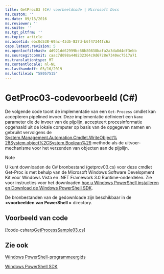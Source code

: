 ```yaml
---
title: GetProc03 (C#) voorbeeldcode | Microsoft Docs
ms.custom: ''
ms.date: 09/13/2016
ms.reviewer: ''
ms.suite: ''
ms.tgt_pltfrm: ''
ms.topic: article
ms.assetid: ebc0d538-69ac-43d5-837d-b6f47344fc6a
caps.latest.revision: 5
ms.openlocfilehash: 4d921dd62999bc68b80838bafa2a3da8d4df3ebb
ms.sourcegitcommit: caac7d098a448232304c9d6728e7340ec7517a71
ms.translationtype: MT
ms.contentlocale: nl-NL
ms.lasthandoff: 03/16/2019
ms.locfileid: "58057515"
---
```

# <a name="getproc03-c-sample-code"></a>GetProc03-codevoorbeeld (C#)

De volgende code toont de implementatie van een `Get-Process` cmdlet kan accepteren pipelined invoer. Deze implementatie definieert een `Name` parameter die de invoer van de pijplijn, accepteert procesinformatie opgehaald uit de lokale computer op basis van de opgegeven namen en gebruikt vervolgens de [System.Management.Automation.Cmdlet.WriteObject% 28System.object%2CSystem.Boolean%29](/dotnet/api/System.Management.Automation.Cmdlet.WriteObject%28System.Object%2CSystem.Boolean%29) methode als de uitvoer-mechanisme voor het verzenden van objecten aan de pijplijn.

> [!NOTE]
> U kunt downloaden de C# bronbestand (getprov03.cs) voor deze cmdlet Get-Proc is met behulp van de Microsoft Windows Software Development Kit voor Windows Vista en .NET Framework 3.0 Runtime-onderdelen. Zie voor instructies voor het downloaden [hoe u Windows PowerShell installeren en Download de Windows PowerShell SDK](/powershell/developer/installing-the-windows-powershell-sdk).
>
> De bronbestanden van de gedownloade zijn beschikbaar in de  **\<voorbeelden van PowerShell >** directory.

## <a name="code-sample"></a>Voorbeeld van code

[!code-csharp[GetProcessSample03.cs](../../powershell-sdk-samples/SDK-2.0/csharp/GetProcessSample03/GetProcessSample03.cs#L11-L78 "GetProcessSample03.cs")]

## <a name="see-also"></a>Zie ook

[Windows PowerShell-programmeergids](./windows-powershell-programmer-s-guide.md)

[Windows PowerShell SDK](../windows-powershell-reference.md)